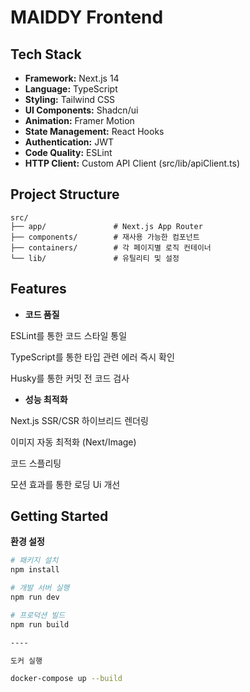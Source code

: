 # MAIDDY Frontend

## Tech Stack

- **Framework:** Next.js 14
- **Language:** TypeScript
- **Styling:** Tailwind CSS
- **UI Components:** Shadcn/ui
- **Animation:** Framer Motion
- **State Management:** React Hooks
- **Authentication:** JWT
- **Code Quality:** ESLint
- **HTTP Client:** Custom API Client (src/lib/apiClient.ts)

## Project Structure

```
src/
├── app/               # Next.js App Router
├── components/        # 재사용 가능한 컴포넌트
├── containers/        # 각 페이지별 로직 컨테이너
└── lib/               # 유틸리티 및 설정
```
## Features
 - **코드 품질**

ESLint를 통한 코드 스타일 통일

TypeScript를 통한 타입 관련 에러 즉시 확인 

Husky를 통한 커밋 전 코드 검사

 - **성능 최적화**

Next.js SSR/CSR 하이브리드 렌더링

이미지 자동 최적화 (Next/Image)

코드 스플리팅

모션 효과를 통한 로딩 Ui 개선 


## Getting Started

 **환경 설정**
```bash
# 패키지 설치
npm install

# 개발 서버 실행
npm run dev

# 프로덕션 빌드
npm run build

----

도커 실행

docker-compose up --build

